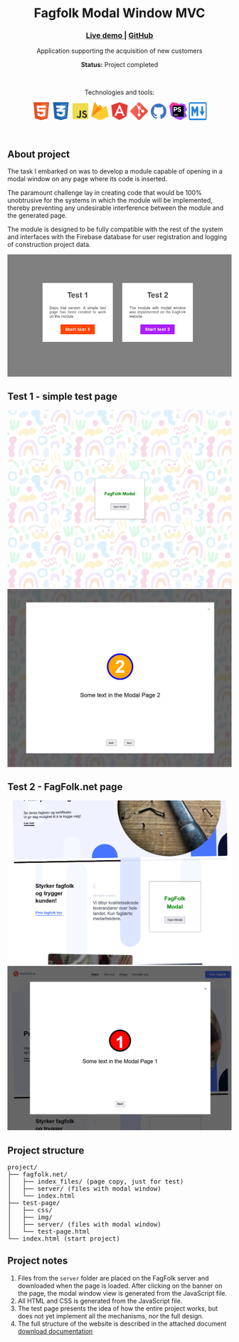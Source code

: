 <div align="center">
    <h1>Fagfolk Modal Window MVC</h1>
    <h3>
        <a href="https://chrisonoo.github.io/FagfolkModalWindowMVC/">
            Live demo
        </a>
        <span> | </span>
        <a href="https://github.com/chrisonoo/FagfolkModalWindowMVC">
            GitHub
        </a>
    </h3>
    <p>Application supporting the acquisition of new customers</p>
    <p><b>Status:</b> Project completed</p>
        <br>
        <p>Technologies and tools:</p>
    <p>
        <img src="docs/img/html5.svg" width="40" height="40" alt="html"/>
        <img src="docs/img/css3.svg" width="40" height="40" alt="css"/>
        <img src="docs/img/js.svg" width="40" height="40" alt="javascript"/>
        <img src="docs/img/firebase.svg" width="40" height="40" alt="firebase"/>
        <img src="docs/img/angular.svg" width="40" height="40" alt="angular"/>
        <img src="docs/img/git.svg" width="40" height="40" alt="git"/>
        <img src="docs/img/github.svg" width="40" height="40" alt="github"/>
        <img src="docs/img/phpstorm.svg" width="40" height="40" alt="phpstorm"/>
        <img src="docs/img/md.svg" width="40" height="40" alt="markdown"/>
    </p>
</div>
<br>

## About project

The task I embarked on was to develop a module capable of opening in a modal window on any page where its code is inserted.

The paramount challenge lay in creating code that would be 100% unobtrusive for the systems in which the module will be implemented, thereby preventing any undesirable interference between the module and the generated page.

The module is designed to be fully compatible with the rest of the system and interfaces with the Firebase database for user registration and logging of construction project data.


![tests](docs/img/tests.png)

## Test 1 - simple test page

![test1-1](docs/img/test1-1.jpeg)
![test1-2](docs/img/test1-2.jpeg)

## Test 2 - FagFolk.net page

![test2-1](docs/img/test2-1.jpeg)
![test2-2](docs/img/test2-2.jpeg)

## Project structure

<pre>
project/
├── fagfolk.net/
│   ├── index_files/ (page copy, just for test)
│   ├── server/ (files with modal window)
│   └── index.html
├── test-page/
│   ├── css/
│   ├── img/
│   ├── server/ (files with modal window)
│   └── test-page.html
└── index.html (start project)
</pre>

## Project notes

1. Files from the `server` folder are placed on the FagFolk server and downloaded when the page is loaded. After clicking on the banner on the page, the modal window view is generated from the JavaScript file.
2. All HTML and CSS is generated from the JavaScript file.
3. The test page presents the idea of how the entire project works, but does not yet implement all the mechanisms, nor the full design.
4. The full structure of the website is described in the attached document [download documentation](docs/Module-Code-Builder.pptx)

